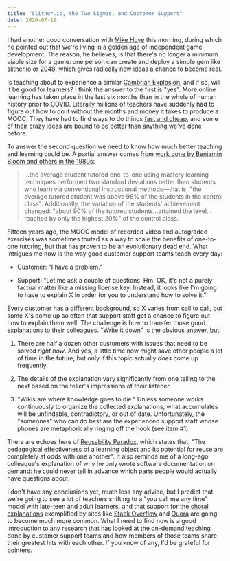 ```yaml
---
title: "Slither.io, the Two Sigmas, and Customer Support"
date: 2020-07-19
---
```


I had another good conversation with [Mike Hoye](http://exple.tive.org/blarg/) this morning,
during which he pointed out that we're living in a golden age of independent game development.
The reason,
he believes,
is that there's no longer a minimum viable size for a game:
one person can create and deploy a simple gem like [slither.io](http://slither.io/) or [2048](https://play2048.co/),
which gives radically new ideas a chance to become real.

Is teaching about to experience a similar [Cambrian Explosion](https://en.wikipedia.org/wiki/Cambrian_explosion),
and if so,
will it be good for learners?
I think the answer to the first is "yes".
More online learning has taken place in the last six months than in the whole of human history prior to COVID.
Literally millions of teachers have suddenly had to figure out how to do it
without the months and money it takes to produce a MOOC.
They have had to find ways to do things [fast and cheap](https://www.wiley.com/en-ca/Small+Teaching%3A+Everyday+Lessons+from+the+Science+of+Learning-p-9781118944493),
and some of their crazy ideas are bound to be better than anything we've done before.

To answer the second question we need to know how much better teaching and learning could be.
A partial answer comes from [work done by Benjamin Bloom and others in the 1980s](https://en.wikipedia.org/wiki/Bloom%27s_2_sigma_problem):

> …the average student tutored one-to-one using mastery learning techniques
> performed two standard deviations better than students who learn via conventional instructional methods—that is,
> "the average tutored student was above 98% of the students in the control class".
> Additionally, the variation of the students' achievement changed:
> "about 90% of the tutored students…attained the level…reached by only the highest 20%" of the control class.

Fifteen years ago,
the MOOC model of recorded video and autograded exercises was sometimes touted as
a way to scale the benefits of one-to-one tutoring,
but that has proven to be an evolutionary dead end.
What intrigues me now is the way good customer support teams teach every day:

-   Customer: "I have a problem."

-   Support: "Let me ask a couple of questions. Hm.
    OK, it's not a purely factual matter like a missing license key.
    Instead, it looks like I'm going to have to explain X
    in order for you to understand how to solve it."

Every customer has a different background,
so X varies from call to call,
but some X's come up so often that support staff get a chance to figure out
how to explain them well.
The challenge is how to transfer those good explanations to their colleagues.
"Write it down" is the obvious answer,
but:

1.  There are half a dozen other customers with issues that need to be solved *right now*.
    And yes,
    a little time now might save other people a lot of time in the future,
    but only if this topic actually *does* come up frequently.

2.  The details of the explanation vary significantly from one telling to the next
    based on the teller's impressions of their listener.

3.  "Wikis are where knowledge goes to die."
    Unless someone works continuously to organize the collected explanations,
    what accumulates will be unfindable, contradictory, or out of date.
    Unfortunately,
    the "someones" who can do best are the experienced support staff
    whose phones are metaphorically ringing off the hook
    (see item #1).

There are echoes here of [Reusability Paradox](https://opencontent.org/blog/archives/3854),
which states that,
"The pedagogical effectiveness of a learning object
and its potential for reuse
are completely at odds with one another".
It also reminds me of a long-ago colleague's explanation
of why he only wrote software documentation on demand:
he could never tell in advance which parts people would actually have questions about.

I don't have any conclusions yet,
much less any advice,
but I predict that we're going to see a lot of teachers shifting to a "you call me any time" model
with late-teen and adult learners,
and that support for the [choral explanations](https://hapgood.us/2016/05/13/choral-explanations/)
exemplified by sites like [Stack Overflow](https://stackoverflow.com/) and [Quora](https://www.quora.com/)
are going to become much more common.
What I need to find now is a good introduction to any research that has looked at
the on-demand teaching done by customer support teams
and how members of those teams share their greatest hits with each other.
If you know of any,
I'd be grateful for pointers.
